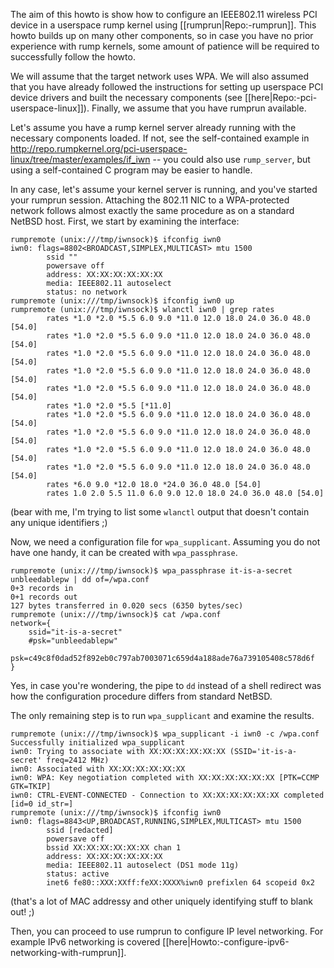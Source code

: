 The aim of this howto is show how to configure an IEEE802.11 wireless PCI device in a userspace rump kernel
using [[rumprun|Repo:-rumprun]].  This howto builds up on many other components, so in case you have no
prior experience with rump kernels, some amount of patience will be required to successfully follow
the howto.

We will assume that the target network uses WPA.  We will also assumed that you have already
followed the instructions for setting up userspace PCI device drivers and built the necessary
components (see [[here|Repo:-pci-userspace-linux]]). Finally, we assume that you have rumprun available.

Let's assume you have a rump kernel server already running with the necessary components
loaded.  If not, see the self-contained example in http://repo.rumpkernel.org/pci-userspace-linux/tree/master/examples/if_iwn -- you could also use `rump_server`, but using a self-contained C program may be
easier to handle.

In any case, let's assume your kernel server is running, and you've started your rumprun session.
Attaching the 802.11 NIC to a WPA-protected network follows almost exactly the same procedure
as on a standard NetBSD host.  First, we start by examining the interface:

```
rumpremote (unix:///tmp/iwnsock)$ ifconfig iwn0
iwn0: flags=8802<BROADCAST,SIMPLEX,MULTICAST> mtu 1500
        ssid ""
        powersave off
        address: XX:XX:XX:XX:XX:XX
        media: IEEE802.11 autoselect
        status: no network
rumpremote (unix:///tmp/iwnsock)$ ifconfig iwn0 up
rumpremote (unix:///tmp/iwnsock)$ wlanctl iwn0 | grep rates
        rates *1.0 *2.0 *5.5 6.0 9.0 *11.0 12.0 18.0 24.0 36.0 48.0 [54.0]
        rates *1.0 *2.0 *5.5 6.0 9.0 *11.0 12.0 18.0 24.0 36.0 48.0 [54.0]
        rates *1.0 *2.0 *5.5 6.0 9.0 *11.0 12.0 18.0 24.0 36.0 48.0 [54.0]
        rates *1.0 *2.0 *5.5 6.0 9.0 *11.0 12.0 18.0 24.0 36.0 48.0 [54.0]
        rates *1.0 *2.0 *5.5 6.0 9.0 *11.0 12.0 18.0 24.0 36.0 48.0 [54.0]
        rates *1.0 *2.0 *5.5 [*11.0]
        rates *1.0 *2.0 *5.5 6.0 9.0 *11.0 12.0 18.0 24.0 36.0 48.0 [54.0]
        rates *1.0 *2.0 *5.5 6.0 9.0 *11.0 12.0 18.0 24.0 36.0 48.0 [54.0]
        rates *1.0 *2.0 *5.5 6.0 9.0 *11.0 12.0 18.0 24.0 36.0 48.0 [54.0]
        rates *1.0 *2.0 *5.5 6.0 9.0 *11.0 12.0 18.0 24.0 36.0 48.0 [54.0]
        rates *6.0 9.0 *12.0 18.0 *24.0 36.0 48.0 [54.0]
        rates 1.0 2.0 5.5 11.0 6.0 9.0 12.0 18.0 24.0 36.0 48.0 [54.0]
```

(bear with me, I'm trying to list some `wlanctl` output that doesn't
contain any unique identifiers ;)

Now, we need a configuration file for `wpa_supplicant`.  Assuming you do
not have one handy, it can be created with `wpa_passphrase`.

```
rumpremote (unix:///tmp/iwnsock)$ wpa_passphrase it-is-a-secret unbleedablepw | dd of=/wpa.conf
0+3 records in
0+1 records out
127 bytes transferred in 0.020 secs (6350 bytes/sec)
rumpremote (unix:///tmp/iwnsock)$ cat /wpa.conf
network={
	ssid="it-is-a-secret"
	#psk="unbleedablepw"
	psk=c49c8f0dad52f892eb0c797ab7003071c659d4a188ade76a739105408c578d6f
}
```

Yes, in case you're wondering, the pipe to `dd` instead of a shell redirect was how the configuration
procedure differs from standard NetBSD.

The only remaining step is to run `wpa_supplicant` and examine the results.

```
rumpremote (unix:///tmp/iwnsock)$ wpa_supplicant -i iwn0 -c /wpa.conf
Successfully initialized wpa_supplicant
iwn0: Trying to associate with XX:XX:XX:XX:XX:XX (SSID='it-is-a-secret' freq=2412 MHz)
iwn0: Associated with XX:XX:XX:XX:XX:XX
iwn0: WPA: Key negotiation completed with XX:XX:XX:XX:XX:XX [PTK=CCMP GTK=TKIP]
iwn0: CTRL-EVENT-CONNECTED - Connection to XX:XX:XX:XX:XX:XX completed [id=0 id_str=]
rumpremote (unix:///tmp/iwnsock)$ ifconfig iwn0
iwn0: flags=8843<UP,BROADCAST,RUNNING,SIMPLEX,MULTICAST> mtu 1500
        ssid [redacted]
        powersave off
        bssid XX:XX:XX:XX:XX:XX chan 1
        address: XX:XX:XX:XX:XX:XX
        media: IEEE802.11 autoselect (DS1 mode 11g)
        status: active
        inet6 fe80::XXX:XXff:feXX:XXXX%iwn0 prefixlen 64 scopeid 0x2
```

(that's a lot of MAC addressy and other uniquely identifying stuff to
blank out! ;)

Then, you can proceed to use rumprun to configure IP level networking.
For example IPv6 networking is covered [[here|Howto:-configure-ipv6-networking-with-rumprun]].